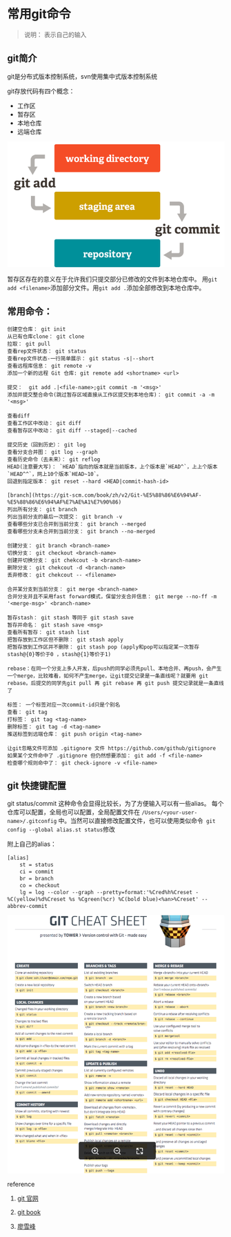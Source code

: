 # 常用git命令

>说明： <xxx>表示自己的输入

## git简介

git是分布式版本控制系统，svn使用集中式版本控制系统

git存放代码有四个概念：

* 工作区
* 暂存区
* 本地仓库
* 远端仓库

![git rep](https://github.com/bmxklYzj/demo-exercise/raw/master/markdownImage/2018/git.png)

暂存区存在的意义在于允许我们只提交部分已修改的文件到本地仓库中。
用`git add <filename>`添加部分文件。用`git add .`添加全部修改到本地仓库中。

## 常用命令：

```
创建空仓库： git init
从已有仓库clone： git clone
拉取： git pull
查看rep文件状态： git status
查看rep文件状态-一行简单展示： git status -s|--short
查看远程库信息： git remote -v
添加一个新的远程 Git 仓库: git remote add <shortname> <url>

提交：  git add .|<file-name>;git commit -m '<msg>'
添加并提交整合命令(跳过暂存区域直接从工作区提交到本地仓库)： git commit -a -m '<msg>'

查看diff
查看工作区中改动： git diff
查看暂存区中改动： git diff --staged|--cached

提交历史（回到历史）： git log
查看分支合并图： git log --graph
查看历史命令（去未来）： git reflog
HEAD(注意要大写)： `HEAD`指向的版本就是当前版本，上个版本是`HEAD^`，上上个版本`HEAD^^`，网上10个版本`HEAD~10`。
回退到指定版本： git reset --hard <HEAD|commit-hash-id>

[branch](https://git-scm.com/book/zh/v2/Git-%E5%88%86%E6%94%AF-%E5%88%86%E6%94%AF%E7%AE%A1%E7%90%86)
列出所有分支： git branch
列出当前分支的最后一次提交： git branch -v
查看哪些分支已合并到当前分支： git branch --merged
查看哪些分支未合并到当前分支： git branch --no-merged

创建分支： git branch <branch-name>
切换分支： git checkout <branch-name>
创建并切换分支： git chekcout -b <branch-name>
删除分支： git chekcout -d <branch-name>
丢弃修改： git chekcout -- <filename>

合并某分支到当前分支： git merge <branch-name>
合并分支并且不采用fast forward模式，保留分支合并信息： git merge --no-ff -m '<merge-msg>' <branch-name>

暂存stash： git stash 等同于 git stash save
暂存并命名： git stash save <msg>
查看所有暂存： git stash list
把暂存放到工作区但不删除： git stash apply
把暂存放到工作区并不删除： git stash pop (apply和pop可以指定某一次暂存 stash@{0}等价于0 ，stash@{1}等价于1)

rebase：在同一个分支上多人开发，后push的同学必须先pull、本地合并、再push，会产生一个merge，比较难看，如何不产生merge，让git提交记录是一条直线呢？就要用 git rebase。后提交的同学先git pull 再 git rebase 再 git push 提交记录就是一条直线了

标签： 一个标签对应一次commit-id只是个别名
查看： git tag
打标签： git tag <tag-name>
删除标签： git tag -d <tag-name>
推送标签到远端仓库： git push origin <tag-name>

让git忽略文件可添加 .gitignore 文件 https://github.com/github/gitignore
如果某个文件命中了 .gitignore 但仍然想要添加： git add -f <file-name>
检查哪个规则命中了： git check-ignore -v <file-name>
```

## git 快捷键配置

git status/commit 这种命令会显得比较长，为了方便输入可以有一些alias。 每个仓库可以配置，全局也可以配置，全局配置文件在 `/Users/<your-user-name>/.gitconfig` 中。当然可以直接修改配置文件，也可以使用类似命令` git config --global alias.st status`修改

附上自己的alias：

```
[alias]
	st = status
	ci = commit
	br = branch
	co = checkout
	lg = log --color --graph --pretty=format:'%Cred%h%Creset -%C(yellow)%d%Creset %s %Cgreen(%cr) %C(bold blue)<%an>%Creset' --abbrev-commit
```

![git cheat sheet](https://github.com/bmxklYzj/demo-exercise/raw/master/markdownImage/2018/git-cheat-sheet.png)

reference

1. [git 官网](https://git-scm.com/about/staging-area)

2. [git book](https://git-scm.com/book/zh/v2/)

3. [廖雪峰](https://www.liaoxuefeng.com/wiki/0013739516305929606dd18361248578c67b8067c8c017b000/0013744142037508cf42e51debf49668810645e02887691000)

